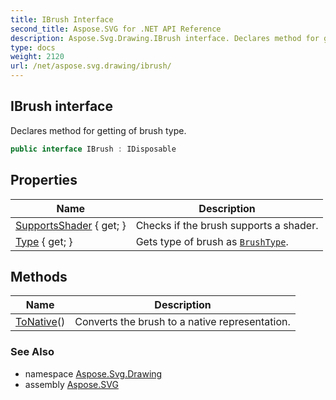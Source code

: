 ```yaml
---
title: IBrush Interface
second_title: Aspose.SVG for .NET API Reference
description: Aspose.Svg.Drawing.IBrush interface. Declares method for getting of brush type
type: docs
weight: 2120
url: /net/aspose.svg.drawing/ibrush/
---
```

## IBrush interface

Declares method for getting of brush type.

```csharp
public interface IBrush : IDisposable
```

## Properties

| Name | Description |
| --- | --- |
| [SupportsShader](../../aspose.svg.drawing/ibrush/supportsshader/) { get; } | Checks if the brush supports a shader. |
| [Type](../../aspose.svg.drawing/ibrush/type/) { get; } | Gets type of brush as [`BrushType`](../brushtype/). |

## Methods

| Name | Description |
| --- | --- |
| [ToNative](../../aspose.svg.drawing/ibrush/tonative/)() | Converts the brush to a native representation. |

### See Also

* namespace [Aspose.Svg.Drawing](../../aspose.svg.drawing/)
* assembly [Aspose.SVG](../../)
